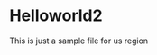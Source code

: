 # Helloworld2
This is just a sample file for us region
<?php

print "Hello World, This is App1Canada";
